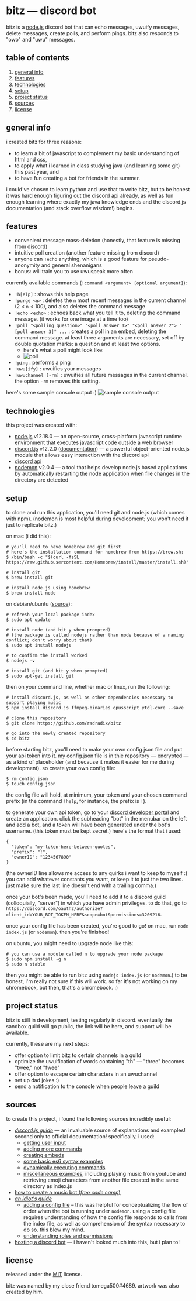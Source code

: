 # bitz — discord bot 
bitz is a [node.js](https://nodejs.org/en/) discord bot that can echo messages, uwuify messages, delete messages, create polls, and perform pings. bitz also responds to "owo" and "uwu" messages. 

## table of contents  
1. [general info](#general-info)
2. [features](#features)
3. [technologies](#technologies)
4. [setup](#setup)
5. [project status](#project-status)
6. [sources](#sources)
7. [license](#license)

## general info
i created bitz for three reasons: 
* to learn a bit of javascript to complement my basic understanding of html and css, 
* to apply what i learned in class studying java (and learning some git) this past year, and 
* to have fun creating a bot for friends in the summer. 

i could've chosen to learn python and use that to write bitz, but to be honest it was hard enough figuring out the discord api already, as well as fun enough learning where exactly my java knowledge ends and the discord.js documentation (and stack overflow wisdom!) begins.

## features
* convenient message mass-deletion (honestly, that feature is missing from discord)
* intuitive poll creation (another feature missing from discord) 
* anyone can `!echo` anything, which is a good feature for pseudo-anonymity and general shenanigans 
* bonus: will train you to use uwuspeak more often

currently available commands (`!command <argument> [optional argument]`):

* `!h[elp]` : shows this help page
* `!purge <n>` : deletes the `n` most recent messages in the current channel (2 < `n` < 100), and also deletes the command message
* `!echo <echo>` : echoes back what you tell it to, deleting the command message. (it works for one image at a time too)
* `!poll "<polling question>" "<poll answer 1>" "<poll answer 2"> "[poll answer 3]" ...` : creates a poll in an embed, deleting the command message. at least three arguments are necessary, set off by double quotation marks: a question and at least two options.
  + here's what a poll might look like: 
  + ![poll](https://i.imgur.com/GHtRUHem.png)
* `!ping` : performs a ping
* `!uwu[ify]` : uwuifies your messages
* `!uwuchannel [-rm]` : uwuifies all future messages in the current channel. the option `-rm` removes this setting.


here's some sample console output :)
![sample console output](https://i.imgur.com/aVTbNcQ.png)


## technologies
this project was created with: 
* [node.js](https://nodejs.org/en/) v12.18.0 — an open-source, cross-platform javascript runtime environment that executes javascript code outside a web browser
* [discord.js](https://discord.js.org/#/) v12.2.0 ([documentation](https://discordjs-fork.readthedocs.io/en/latest/index.html)) — a powerful object-oriented node.js module that allows easy interaction with the discord api
* [discord api](https://discord.com/developers/docs/intro) 
* [nodemon](https://www.npmjs.com/package/nodemon) v2.0.4 — a tool that helps develop node.js based applications by automatically restarting the node application when file changes in the directory are detected

## setup
to clone and run this application, you'll need git and node.js (which comes with npm). (nodemon is most helpful during development; you won't need it just to replicate bitz.) 

on mac (i did this): 
```
# you'll need to have homebrew and git first
# here's the installation command for homebrew from https://brew.sh: 
$ /bin/bash -c "$(curl -fsSL https://raw.githubusercontent.com/Homebrew/install/master/install.sh)"

# install git
$ brew install git

# install node.js using homebrew
$ brew install node
```

on debian/ubuntu ([source](https://www.digitalocean.com/community/tutorials/how-to-install-node-js-on-ubuntu-18-04)): 
```
# refresh your local package index
$ sudo apt update

# install node (and hit y when prompted)
# (the package is called nodejs rather than node because of a naming conflict; don't worry about that)
$ sudo apt install nodejs

# to confirm the install worked
$ nodejs -v

# install git (and hit y when prompted)
$ sudo apt-get install git
```

then on your command line, whether mac or linux, run the following:
```
# install discord.js, as well as other dependencies necessary to support playing music
$ npm install discord.js ffmpeg-binaries opusscript ytdl-core --save

# clone this repository
$ git clone https://github.com/radradix/bitz

# go into the newly created repository
$ cd bitz
```

before starting bitz, you'll need to make your own config.json file and put your api token into it. my config.json file is in thie repository — encrypted — as a kind of placeholder (and because it makes it easier for me during development). so create your own config file: 
```
$ rm config.json
$ touch config.json
```

the config file will hold, at minimum, your token and your chosen command prefix (in the command `!help`, for instance, the prefix is `!`). 

to generate your own api token, go to your [discord developer portal](https://discord.com/developers/applications) and create an application. click the subheading "bot" in the menubar on the left and add a bot, and a token will have been generated under the bot's username. (this token must be kept secret.) here's the format that i used: 
```
{
  "token": "my-token-here-between-quotes",
  "prefix": "!",
  "ownerID": "1234567890"
}
```
(the ownerID line allows me access to any quirks i want to keep to myself :) you can add whatever constants you want, or keep it to just the two lines. just make sure the last line doesn't end with a trailing comma.)

once your bot's been made, you'll need to add it to a discord guild (colloquially, "server") in which you have admin privileges. to do that, go to `https://discord.com/oauth2/authorize?client_id=YOUR_BOT_TOKEN_HERE&scope=bot&permissions=3209216`. 

once your config file has been created, you're good to go! on mac, run `node index.js` (or `nodemon`). then you're finished!

on ubuntu, you might need to upgrade node like this: 
```
# you can use a module called n to upgrade your node package
$ sudo npm install -g n
$ sudo n stable
```
then you might be able to run bitz using `nodejs index.js` (or `nodemon`.) to be honest, i'm really not sure if this will work. so far it's not working on my chromebook, but then, that's a chromebook. :)

## project status
bitz is still in development, testing regularly in discord. eventually the sandbox guild will go public, the link will be here, and support will be available. 

currently, these are my next steps: 
* offer option to limit bitz to certain channels in a guild
* optimize the uwuification of words containing "th" — "three" becomes "twee," not "fwee"
* offer option to escape certain characters in an uwuchannel
* set up dad jokes :)
* send a notification to the console when people leave a guild

## sources
to create this project, i found the following sources incredibly useful: 
* [*discord.js guide*](https://discordjs.guide/) — an invaluable source of explanations and examples! second only to official documentation! specifically, i used:
  + [getting user input](https://discordjs.guide/creating-your-bot/commands-with-user-input.html#basic-arguments)
  + [adding more commands](https://discordjs.guide/creating-your-bot/adding-more-commands.html)
  + [creating embeds](https://discordjs.guide/popular-topics/embeds.html#embed-preview)
  - [some basic es6 syntax examples](https://discordjs.guide/additional-info/es6-syntax.html#template-literals)
  - [dynamically executing commands](https://discordjs.guide/command-handling/dynamic-commands.html#dynamically-executing-commands)
  - [miscellaneous examples](https://discordjs.guide/popular-topics/miscellaneous-examples.html#play-music-from-youtube), including playing music from youtube and retrieving emoji characters from another file created in the same directory as index.js  
* [how to create a music bot (*free code camp*)](https://www.freecodecamp.org/news/how-to-create-a-music-bot-using-discord-js-4436f5f3f0f8/)
* [*an idiot's guide*](https://anidiots.guide/)
  + [adding a config file](https://anidiots.guide/first-bot/adding-a-config-file) – this was helpful for conceptualizing the flow of order when the bot is running under `nodemon`. using a config file requires understanding of how the config file responds to calls from the index file, as well as comprehension of the syntax necessary to do so. this blew my mind. 
  + [understanding roles and permissions](https://anidiots.guide/understanding/roles)
* [hosting a discord bot](https://www.writebots.com/discord-bot-hosting/#Glitch) — i haven't looked much into this, but i plan to!

## license
released under the [MIT](https://opensource.org/licenses/MIT) license.

bitz was named by my close friend tomega500#4689. artwork was also created by him. 
